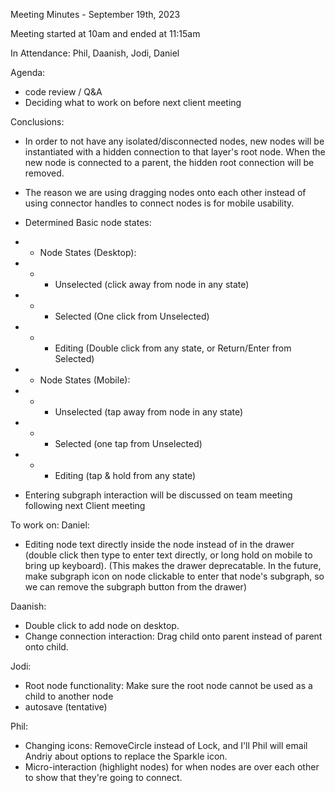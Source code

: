 Meeting Minutes - September 19th, 2023

Meeting started at 10am and ended at 11:15am

In Attendance: Phil, Daanish, Jodi, Daniel

Agenda:
- code review / Q&A
- Deciding what to work on before next client meeting 

Conclusions:
- In order to not have any isolated/disconnected nodes, new nodes will be instantiated with a hidden connection to that layer's root node. When the new node is connected to a parent, the hidden root connection will be removed.
-  The reason we are using dragging nodes onto each other instead of using connector handles to connect nodes is for mobile usability.
- Determined Basic node states:
- - Node States (Desktop):
- - - Unselected (click away from node in any state)
- - - Selected (One click from Unselected)
- - - Editing (Double click from any state, or Return/Enter from Selected)
- - Node States (Mobile):
- - - Unselected (tap away from node in any state)
- - - Selected (one tap from Unselected)
- - - Editing (tap & hold from any state)

- Entering subgraph interaction will be discussed on team meeting following next Client meeting

To work on:
Daniel:
- Editing node text directly inside the node instead of in the drawer (double click then type to enter text directly, or long hold on mobile to bring up keyboard). (This makes the drawer deprecatable. In the future, make subgraph icon on node clickable to enter that node's subgraph, so we can remove the subgraph button from the drawer)

Daanish:
- Double click to add node on desktop.
- Change connection interaction: Drag child onto parent instead of parent onto child.

Jodi:
- Root node functionality: Make sure the root node cannot be used as a child to another node
- autosave (tentative)

Phil:
- Changing icons: RemoveCircle instead of Lock, and I'll Phil will email Andriy about options to replace the Sparkle icon.
- Micro-interaction (highlight nodes) for when nodes are over each other to show that they're going to connect.
